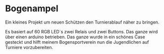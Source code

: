 # Bogenampel
Ein kleines Projekt um neuen Schützen den Turnierablauf näher zu bringen.

Es basiert auf 60 RGB LED´s zwei Relais und zwei Buttons.
Das ganze wird über einen arduino betrieben.
Das ganze wurde in ein schönes Case gesteckt und hilft meinem Bogensportverein nun die Jugendlichen auf Turniere vorzubereiten.
